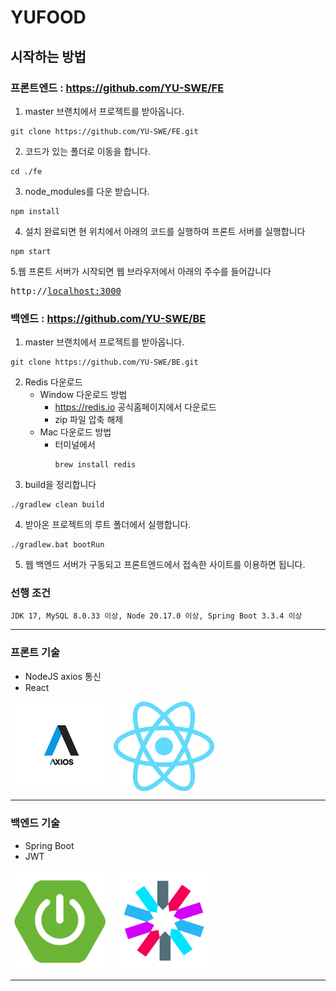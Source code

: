 # YUFOOD

## 시작하는 방법

### 프론트엔드 : <https://github.com/YU-SWE/FE>
1.  master 브랜치에서 프로젝트를 받아옵니다.
```angular2html
git clone https://github.com/YU-SWE/FE.git
```

2.  코드가 있는 폴더로 이동을 합니다.
```angular2html
cd ./fe
```

3. node_modules를 다운 받습니다.
```angular2html
npm install
```

4. 설치 완료되면 현 위치에서 아래의 코드를 실행하여 프론트 서버를 실행합니다
```angular2html
npm start
```

5.웹 프론트 서버가 시작되면 웹 브라우저에서 아래의 주수를 들어갑니다
<pre>
http://<a href="http://localhost:3000" target="_blank">localhost:3000</a>
</pre>

### 백엔드 : <https://github.com/YU-SWE/BE>

1. master 브랜치에서 프로젝트를 받아옵니다.
```angular2html
git clone https://github.com/YU-SWE/BE.git
```
2. Redis 다운로드 
   *  Window 다운로드 방법
       + https://redis.io 공식홈페이지에서 다운로드
       + zip 파일 압축 해제
   * Mac 다운로드 방법
     + 터미널에서
       ```angular2html
       brew install redis
       ```
3. build을 정리합니다
```angular2html
./gradlew clean build
```

4. 받아온 프로젝트의 루트 폴더에서 실행합니다.
```angular2html
./gradlew.bat bootRun
```
5.  웹 백엔드 서버가 구동되고 프론트엔드에서 접속한 사이트를 이용하면 됩니다.

### 선행 조건
```angular2html
JDK 17, MySQL 8.0.33 이상, Node 20.17.0 이상, Spring Boot 3.3.4 이상
```

***

### 프론트 기술
* NodeJS axios 통신
* React
<p align="left">
    <img src="./image/axios.png" align="center" width="32%">
    <img src="./image/react.png" align="center" width="32%">
</p>


***

### 백엔드 기술
* Spring Boot
* JWT
<p align="left">
    <img src="./image/spring_boot.png" align="center" width="32%">
    <img src="./image/jwt.png" align="center" width="32%">
</p>

- - -

[//]: # (![SpringBoot]&#40;https://img.shields.io/badge/SpringBoot-6DB33F?style=for-the-badge&logo=springboot&logoColor=white&#41;)

[//]: # (![MySQL]&#40;https://img.shields.io/badge/mysql-4479A1?style=for-the-badge&logo=mysql&logoColor=white&#41;)

[//]: # (![Java]&#40;https://img.shields.io/badge/Java-ED8B00?style=for-the-badge&logo=java&logoColor=white&#41;)

[//]: # (![React]&#40;https://img.shields.io/badge/react-#61DAFB?style=for-the-badge&logo=react&logoColor=white&#41;)

[//]: # (![React]&#40;https://img.shields.io/badge/REACT-#61DAFB?style=for-the-badge&logo=react&logoColor=white&#41;)
